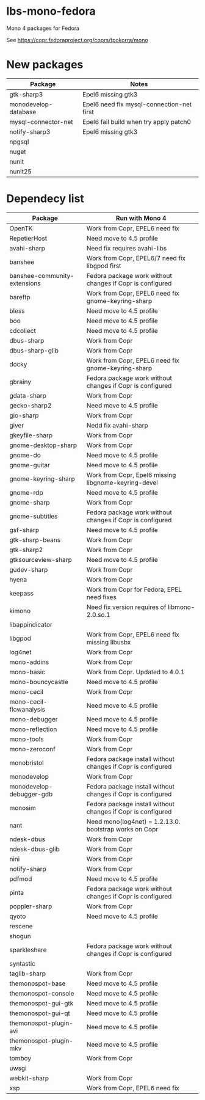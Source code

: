 # lbs-mono-fedora
Mono 4 packages for Fedora

See https://copr.fedoraproject.org/coprs/tpokorra/mono

# New packages
Package                        |Notes
-------------------------------|-----
gtk-sharp3                     |Epel6 missing gtk3
monodevelop-database           |Epel6 need fix mysql-connection-net first
mysql-connector-net            |Epel6 fail build when try apply patch0
notify-sharp3                  |Epel6 missing gtk3
npgsql                         |
nuget                          |
nunit                          |
nunit25                        |

# Dependecy list
Package                        |Run with Mono 4
-------------------------------|---------------
OpenTK                         |Work from Copr, EPEL6 need fix
RepetierHost                   |Need move to 4.5 profile
avahi-sharp                    |Need fix requires avahi-libs
banshee                        |Work from Copr, EPEL6/7 need fix libgpod first
banshee-community-extensions   |Fedora package work without changes if Copr is configured
bareftp                        |Work from Copr, EPEL6 need fix gnome-keyring-sharp
bless                          |Need move to 4.5 profile
boo                            |Need move to 4.5 profile
cdcollect                      |Need move to 4.5 profile
dbus-sharp                     |Work from Copr
dbus-sharp-glib                |Work from Copr
docky                          |Work from Copr, EPEL6 need fix gnome-keyring-sharp
gbrainy                        |Fedora package work without changes if Copr is configured
gdata-sharp                    |Work from Copr
gecko-sharp2                   |Need move to 4.5 profile
gio-sharp                      |Work from Copr
giver                          |Nedd fix avahi-sharp
gkeyfile-sharp                 |Work from Copr
gnome-desktop-sharp            |Work from Copr
gnome-do                       |Need move to 4.5 profile
gnome-guitar                   |Need move to 4.5 profile
gnome-keyring-sharp            |Work from Copr, Epel6 missing libgnome-keyring-devel
gnome-rdp                      |Need move to 4.5 profile
gnome-sharp                    |Work from Copr
gnome-subtitles                |Fedora package work without changes if Copr is configured
gsf-sharp                      |Need move to 4.5 profile
gtk-sharp-beans                |Work from Copr
gtk-sharp2                     |Work from Copr
gtksourceview-sharp            |Need move to 4.5 profile
gudev-sharp                    |Work from Copr
hyena                          |Work from Copr
keepass                        |Work from Copr for Fedora, EPEL need fixes
kimono                         |Need fix version requires of libmono-2.0.so.1
libappindicator                |
libgpod                        |Work from Copr, EPEL6 need fix missing libusbx
log4net                        |Work from Copr
mono-addins                    |Work from Copr
mono-basic                     |Work from Copr. Updated to 4.0.1
mono-bouncycastle              |Need move to 4.5 profile
mono-cecil                     |Work from Copr
mono-cecil-flowanalysis        |Need move to 4.5 profile
mono-debugger                  |Need move to 4.5 profile
mono-reflection                |Need move to 4.5 profile
mono-tools                     |Work from Copr
mono-zeroconf                  |Work from Copr
monobristol                    |Fedora package install without changes if Copr is configured
monodevelop                    |Work from Copr
monodevelop-debugger-gdb       |Fedora package install without changes if Copr is configured
monosim                        |Fedora package install without changes if Copr is configured
nant                           |Need mono(log4net) = 1.2.13.0. bootstrap works on Copr
ndesk-dbus                     |Work from Copr
ndesk-dbus-glib                |Work from Copr
nini                           |Work from Copr
notify-sharp                   |Work from Copr
pdfmod                         |Need move to 4.5 profile
pinta                          |Fedora package work without changes if Copr is configured
poppler-sharp                  |Work from Copr
qyoto                          |Need move to 4.5 profile
rescene                        |
shogun                         |
sparkleshare                   |Fedora package work without changes if Copr is configured
syntastic                      |
taglib-sharp                   |Work from Copr
themonospot-base               |Need move to 4.5 profile
themonospot-console            |Need move to 4.5 profile
themonospot-gui-gtk            |Need move to 4.5 profile
themonospot-gui-qt             |Need move to 4.5 profile
themonospot-plugin-avi         |Need move to 4.5 profile
themonospot-plugin-mkv         |Need move to 4.5 profile
tomboy                         |Work from Copr
uwsgi                          |
webkit-sharp                   |Work from Copr
xsp                            |Work from Copr, EPEL6 need fix
